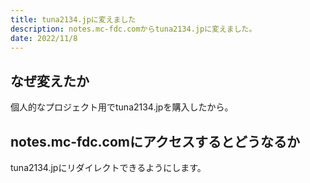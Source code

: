 ```yaml
---
title: tuna2134.jpに変えました
description: notes.mc-fdc.comからtuna2134.jpに変えました。
date: 2022/11/8
---
```


## なぜ変えたか

個人的なプロジェクト用でtuna2134.jpを購入したから。

## notes.mc-fdc.comにアクセスするとどうなるか

tuna2134.jpにリダイレクトできるようにします。
